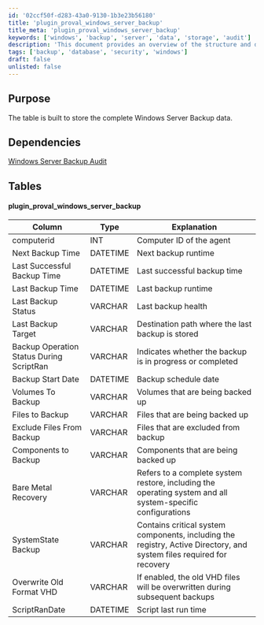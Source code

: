 ```yaml
---
id: '02ccf50f-d283-43a0-9130-1b3e23b56180'
title: 'plugin_proval_windows_server_backup'
title_meta: 'plugin_proval_windows_server_backup'
keywords: ['windows', 'backup', 'server', 'data', 'storage', 'audit']
description: 'This document provides an overview of the structure and dependencies of the Windows Server Backup data storage table, detailing the various columns and their explanations for effective backup management.'
tags: ['backup', 'database', 'security', 'windows']
draft: false
unlisted: false
---
```


## Purpose

The table is built to store the complete Windows Server Backup data.

## Dependencies

[Windows Server Backup Audit](<../dataviews/Windows Server Backup Audit.md>)

## Tables

#### plugin_proval_windows_server_backup

| Column                                     | Type     | Explanation                                                                                           |
|--------------------------------------------|----------|-------------------------------------------------------------------------------------------------------|
| computerid                                 | INT      | Computer ID of the agent                                                                              |
| Next Backup Time                           | DATETIME | Next backup runtime                                                                                    |
| Last Successful Backup Time                | DATETIME | Last successful backup time                                                                            |
| Last Backup Time                           | DATETIME | Last backup runtime                                                                                    |
| Last Backup Status                         | VARCHAR  | Last backup health                                                                                     |
| Last Backup Target                         | VARCHAR  | Destination path where the last backup is stored                                                      |
| Backup Operation Status During ScriptRan   | VARCHAR  | Indicates whether the backup is in progress or completed                                              |
| Backup Start Date                          | DATETIME | Backup schedule date                                                                                   |
| Volumes To Backup                          | VARCHAR  | Volumes that are being backed up                                                                       |
| Files to Backup                            | VARCHAR  | Files that are being backed up                                                                         |
| Exclude Files From Backup                  | VARCHAR  | Files that are excluded from backup                                                                    |
| Components to Backup                       | VARCHAR  | Components that are being backed up                                                                     |
| Bare Metal Recovery                        | VARCHAR  | Refers to a complete system restore, including the operating system and all system-specific configurations |
| SystemState Backup                         | VARCHAR  | Contains critical system components, including the registry, Active Directory, and system files required for recovery |
| Overwrite Old Format VHD                   | VARCHAR  | If enabled, the old VHD files will be overwritten during subsequent backups                           |
| ScriptRanDate                              | DATETIME | Script last run time                                                                                   |



